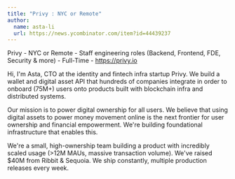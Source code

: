 ```yaml
---
title: "Privy : NYC or Remote"
author:
  name: asta-li
  url: https://news.ycombinator.com/item?id=44439237
---
```


<JobNavigation />

Privy - NYC or Remote - Staff engineering roles (Backend, Frontend, FDE, Security &amp; more) - Full-Time - <a href="https:&#x2F;&#x2F;privy.io" rel="nofollow">https:&#x2F;&#x2F;privy.io</a>

Hi, I&#x27;m Asta, CTO at the identity and fintech infra startup Privy. We build a wallet and digital asset API that hundreds of companies integrate in order to onboard (75M+) users onto products built with blockchain infra and distributed systems.

Our mission is to power digital ownership for all users. We believe that using digital assets to power money movement online is the next frontier for user ownership and financial empowerment. We&#x27;re building foundational infrastructure that enables this.

We&#x27;re a small, high-ownership team building a product with incredibly scaled usage (&gt;12M MAUs, massive transaction volume). We&#x27;ve raised $40M from Ribbit &amp; Sequoia. We ship constantly, multiple production releases every week.
<JobApplication />
